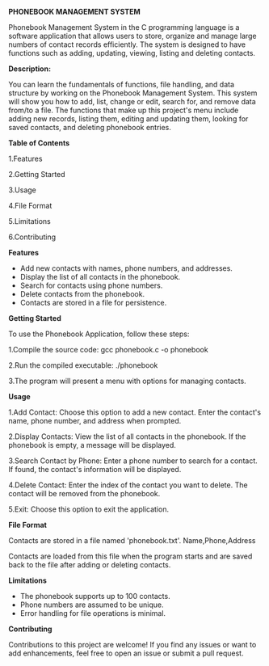 **PHONEBOOK  MANAGEMENT SYSTEM**

Phonebook Management System in the C programming language is a software application that allows users to store, organize and manage large numbers of contact records efficiently. 
The system is designed to have functions such as adding, updating, viewing, listing and deleting contacts.

**Description:**

You can learn the fundamentals of functions, file handling, and data structure by working on the Phonebook Management System. 
This system will show you how to add, list, change or edit, search for, and remove data from/to a file. The functions that make up 
this project's menu include adding new records, listing them, editing and updating them, looking for saved contacts, and deleting phonebook entries.

**Table of Contents**

1.Features

2.Getting Started

3.Usage

4.File Format

5.Limitations

6.Contributing

**Features**

* Add new contacts with names, phone numbers, and addresses.
* Display the list of all contacts in the phonebook.
* Search for contacts using phone numbers.
* Delete contacts from the phonebook.
* Contacts are stored in a file for persistence.

**Getting Started**

To use the Phonebook Application, follow these steps:

1.Compile the source code:
  gcc phonebook.c -o phonebook
  
2.Run the compiled executable:
  ./phonebook
  
3.The program will present a menu with options for managing contacts.

**Usage**

1.Add Contact: Choose this option to add a new contact. Enter the contact's name, phone number, and address when prompted.

2.Display Contacts: View the list of all contacts in the phonebook. If the phonebook is empty, a message will be displayed.

3.Search Contact by Phone: Enter a phone number to search for a contact. If found, the contact's information will be displayed.

4.Delete Contact: Enter the index of the contact you want to delete. The contact will be removed from the phonebook.

5.Exit: Choose this option to exit the application.

**File Format**

Contacts are stored in a file named 'phonebook.txt'.
  Name,Phone,Address
  
Contacts are loaded from this file when the program starts and are saved back to the file after adding or deleting contacts.

**Limitations**

* The phonebook supports up to 100 contacts.
* Phone numbers are assumed to be unique.
* Error handling for file operations is minimal.

**Contributing**

Contributions to this project are welcome! If you find any issues or want to add enhancements, feel free to open an issue or submit a pull request.


